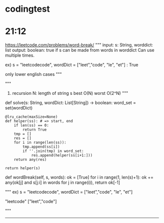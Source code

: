# codingtest


# 21:12
https://leetcode.com/problems/word-break/
"""
input: s: String, worddict: list
output: boolean: true if s can be made from words in worddict
Can use multiple times.

ex) s = "leetcodecode", wordDict = ["leet","code", "le", "et"] : True

only lower english cases
"""

"""
1) recursion
N: length of string s
best O(N)
worst O(2^N)
"""


def solve(s: String, wordDict: List[String]) -> boolean:
    word_set = set(wordDict)

    @lru_cache(maxSize=None)
    def helper(ss): # => start, end
        if len(ss) == 0:
            return True
        tmp = []
        res = []
        for i in range(len(ss)):
            tmp.append(ss[i])
            if ''.join(tmp) in word_set:
                res.append(helper(ss[i+1:]))
        return any(res)
    
    return helper(s)

def wordBreak(self, s, words):
    ok = [True]
    for i in range(1, len(s)+1):
        ok += any(ok[j] and s[j:i] in words for j in range(i)),
    return ok[-1]

"""
ex) s = "leetcodecode", wordDict = ["leet","code", "le", "et"] 


"leetcode"
["leet","code"]

"""








---




